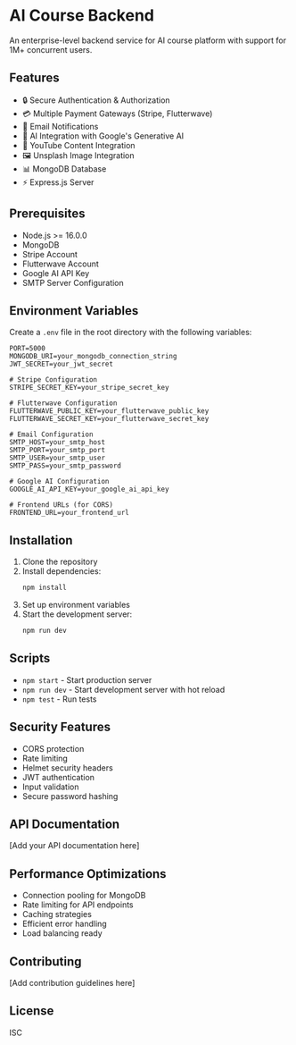 # AI Course Backend

An enterprise-level backend service for AI course platform with support for 1M+ concurrent users.

## Features

- 🔒 Secure Authentication & Authorization
- 💳 Multiple Payment Gateways (Stripe, Flutterwave)
- 📧 Email Notifications
- 🤖 AI Integration with Google's Generative AI
- 🎥 YouTube Content Integration
- 🖼️ Unsplash Image Integration
- 📊 MongoDB Database
- ⚡ Express.js Server

## Prerequisites

- Node.js >= 16.0.0
- MongoDB
- Stripe Account
- Flutterwave Account
- Google AI API Key
- SMTP Server Configuration

## Environment Variables

Create a `.env` file in the root directory with the following variables:

```env
PORT=5000
MONGODB_URI=your_mongodb_connection_string
JWT_SECRET=your_jwt_secret

# Stripe Configuration
STRIPE_SECRET_KEY=your_stripe_secret_key

# Flutterwave Configuration
FLUTTERWAVE_PUBLIC_KEY=your_flutterwave_public_key
FLUTTERWAVE_SECRET_KEY=your_flutterwave_secret_key

# Email Configuration
SMTP_HOST=your_smtp_host
SMTP_PORT=your_smtp_port
SMTP_USER=your_smtp_user
SMTP_PASS=your_smtp_password

# Google AI Configuration
GOOGLE_AI_API_KEY=your_google_ai_api_key

# Frontend URLs (for CORS)
FRONTEND_URL=your_frontend_url
```

## Installation

1. Clone the repository
2. Install dependencies:
   ```bash
   npm install
   ```
3. Set up environment variables
4. Start the development server:
   ```bash
   npm run dev
   ```

## Scripts

- `npm start` - Start production server
- `npm run dev` - Start development server with hot reload
- `npm test` - Run tests

## Security Features

- CORS protection
- Rate limiting
- Helmet security headers
- JWT authentication
- Input validation
- Secure password hashing

## API Documentation

[Add your API documentation here]

## Performance Optimizations

- Connection pooling for MongoDB
- Rate limiting for API endpoints
- Caching strategies
- Efficient error handling
- Load balancing ready

## Contributing

[Add contribution guidelines here]

## License

ISC 